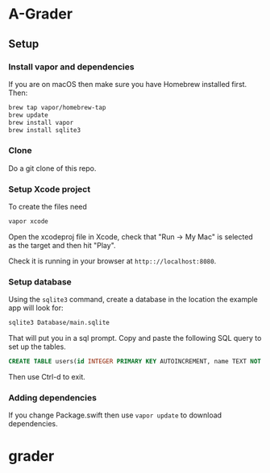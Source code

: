 # A-Grader

## Setup

### Install vapor and dependencies

If you are on macOS then make sure you have Homebrew installed first. Then:

```bash
brew tap vapor/homebrew-tap
brew update
brew install vapor
brew install sqlite3
```

### Clone

Do a git clone of this repo.


### Setup Xcode project

To create the files need

```bash
vapor xcode
```

Open the xcodeproj file in Xcode, check that "Run -> My Mac" is selected as the target and then hit "Play".

Check it is running in your browser at `http:://localhost:8080`.


### Setup database

Using the `sqlite3` command, create a database in the location the example
app will look for:

```bash
sqlite3 Database/main.sqlite
```

That will put you in a sql prompt. Copy and paste the following SQL query to set up the tables.

```sql
CREATE TABLE users(id INTEGER PRIMARY KEY AUTOINCREMENT, name TEXT NOT NULL, password TEXT NOT NULL);
```

Then use Ctrl-d to exit. 


### Adding dependencies

If you change Package.swift then use `vapor update` to download dependencies.

# grader
